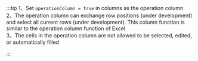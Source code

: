 :::tip
1、Set `operationColumn = true` in columns as the operation column <br>
2、The operation column can exchange row positions (under development) and select all current rows (under development). This column function is similar to the operation column function of Excel<br>
3、The cells in the operation column are not allowed to be selected, edited, or automatically filled

:::
